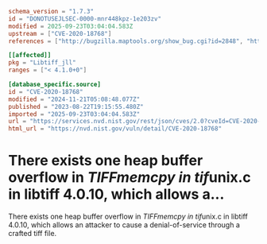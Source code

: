 ```toml
schema_version = "1.7.3"
id = "DONOTUSEJLSEC-0000-mnr448kpz-1e203zv"
modified = 2025-09-23T03:04:04.583Z
upstream = ["CVE-2020-18768"]
references = ["http://bugzilla.maptools.org/show_bug.cgi?id=2848", "http://bugzilla.maptools.org/show_bug.cgi?id=2848"]

[[affected]]
pkg = "Libtiff_jll"
ranges = ["< 4.1.0+0"]

[database_specific.source]
id = "CVE-2020-18768"
modified = "2024-11-21T05:08:48.077Z"
published = "2023-08-22T19:15:55.480Z"
imported = "2025-09-23T03:04:04.583Z"
url = "https://services.nvd.nist.gov/rest/json/cves/2.0?cveId=CVE-2020-18768"
html_url = "https://nvd.nist.gov/vuln/detail/CVE-2020-18768"
```

# There exists one heap buffer overflow in *TIFFmemcpy in tif*unix.c in libtiff 4.0.10, which allows a...

There exists one heap buffer overflow in *TIFFmemcpy in tif*unix.c in libtiff 4.0.10, which allows an attacker to cause a denial-of-service through a crafted tiff file.

